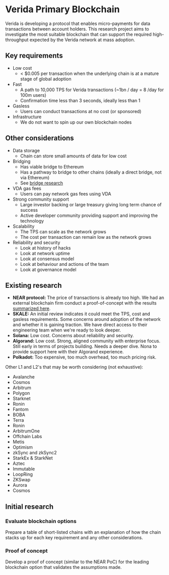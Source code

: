 # Verida Primary Blockchain

Verida is developing a protocol that enables micro-payments for data transactions between account holders. This research project aims to investigate the most suitable blockchain that can support the required high-throughput expected by the Verida network at mass adoption.

## Key requirements

- Low cost
  - < $0.005 per transaction when the underlying chain is at a mature stage of global adoption
- Fast
  - A path to 10,000 TPS for Verida transactions (~1bn / day = 8 /day for 100m users)
  - Confirmation time less than 3 seconds, ideally less than 1
- Gasless
  - Users can conduct transactions at no cost (or sponsored)
- Infrastructure
  - We do not want to spin up our own blockchain nodes

## Other considerations

- Data storage
  - Chain can store small amounts of data for low cost
- Bridging
  - Has viable bridge to Ethereum
  - Has a pathway to bridge to other chains (ideally a direct bridge, not via Ethereum)
  - See [bridge research](https://docs.google.com/spreadsheets/d/1Dsa2kITJENhehLq3iyk0y9Er1aAQ535gTXnnKa_hc6k/edit#gid=0)
- VDA gas fees
  - Users can pay network gas fees using VDA
- Strong community support
  - Large investor backing or large treasury giving long term chance of success
  - Active developer community providing support and improving the technology
- Scalability
  - The TPS can scale as the network grows
  - The cost per transaction can remain low as the network grows
- Reliability and security
  - Look at history of hacks
  - Look at network uptime
  - Look at consensus model
  - Look at behaviour and actions of the team
  - Look at governance model
 
## Existing research

- **NEAR protocol:** The price of transactions is already too high. We had an external blockchain firm conduct a proof-of-concept with the results [summarized here](https://medium.com/verida/real-world-results-of-implementing-micropayments-on-near-ff0defd35c61).
- **SKALE:** An initial review indicates it could meet the TPS, cost and gasless requirements. Some concerns around adoption of the network and whether it is gaining traction. We have direct access to their engineering team when we're ready to look deeper.
- **Solana:** Low cost. Concerns about reliability and security.
- **Algorand:** Low cost. Strong, aligned community with enterprise focus. Still early in terms of projects building. Needs a deeper dive. Nona to provide support here with their Algorand experience.
- **Polkadot:** Too expensive, too much overhead, too much pricing risk.

Other L1 and L2's that may be worth considering (not exhaustive):

- Avalanche
- Cosmos
- Arbitrum
- Polygon
- Starknet
- Ronin
- Fantom
- BOBA
- Terra
- Ronin
- ArbitrumOne
- Offchain Labs
- Metis
- Optimism
- zkSync and zkSync2
- StarkEx & StarkNet
- Aztec
- Immutable
- LoopRing
- ZKSwap
- Aurora
- Cosmos
 
## Initial research

### Evaluate blockchain options

Prepare a table of short-listed chains with an explanation of how the chain stacks up for each key requirement and any other considerations.

### Proof of concept

Develop a proof of concept (similar to the NEAR PoC) for the leading blockchain option that validates the assumptions made.
